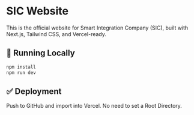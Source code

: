 # SIC Website

This is the official website for Smart Integration Company (SIC), built with Next.js, Tailwind CSS, and Vercel-ready.

## 🚀 Running Locally
```bash
npm install
npm run dev
```

## ✅ Deployment
Push to GitHub and import into Vercel. No need to set a Root Directory.
